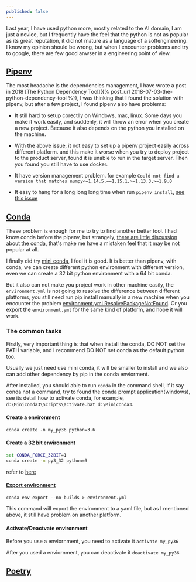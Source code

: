 ```yaml
---
published: false
---
```


Last year, I have used python more, mostly related to the AI domain, I am just a novice, but I frequently have the feel that the python is not as popular as its great reputation, it did not mature as a language of a softengineering. I know my opinion should be wrong, but when I encounter problems and try to google, there are few good anwser in a engineering point of view.

## [Pipenv](https://pypi.org/project/pipenv/)

The most headache is the dependencies management, I have wrote a post in 2018 [The Python Dependency Tool]({% post_url 2018-07-03-the-python-dependency-tool %}), I was thinking that I found the solution with pipenv, but after a few project, I found pipenv also have problems:

- It still hard to setup corectlly on Windows, mac, linux. Some days you make it work easily, and suddenly, it will throw an error when you create a new project. Because it also depends on the python you installed on the machine.

- With the above issue, it not easy to set up a pipenv project easily across different platform. and this make it worse when you try to deploy project to the product server, found it is unable to run in the target server. Then you found you still have to use docker.

- It have version management problem. for example `Could not find a version that matches numpy<=1.14.5,==1.15.1,>=1.13.3,>=1.9.0`

- It easy to hang for a long long long time when run `pipenv install`, [see this issue](https://github.com/pypa/pipenv/issues/1816)

## [Conda](https://conda.io)

These problem is enough for me to try to find another better tool. I had know conda before the pipenv, but strangely, [there are little discussion about the conda](https://www.reddit.com/r/Python/comments/93u6sn/as_we_talk_about_pipenvpoetry_why_not_conda_am_i/), that's make me have a mistaken feel that it may be not popular at all.

I finally did try [mini conda](https://conda.io/miniconda.html), I feel it is good. It is better than pipenv, with conda, we can create different python environment with different version, even we can create a 32 bit python environment with a 64 bit conda.

But it also can not make you project work in other machine easily, the `environment.yml` is not going to resolve the difference between different platforms, you still need run pip install manually in a new machine when you encounter the problem [environment.yml ResolvePackageNotFound](https://github.com/datitran/object_detector_app/issues/41). Or you export the `environment.yml` for the same kind of platform, and hope it will work.

### The common tasks

Firstly, very important thing is that when install the conda, DO NOT set the PATH variable, and I recommend DO NOT set conda as the default python too.

Usually we just need use mini conda, it will be smaller to install and we also can add other dependency by pip in the conda enviorment.

After installed, you should able to run `conda` in the command shell, if it say conda not a command, try to found the conda prompt application(windows), see its detail how to activate conda, for example, `d:\Miniconda3\Scripts\activate.bat d:\Miniconda3`.

#### Create a environment

`conda create -n my_py36 python=3.6`

#### Create a 32 bit environment

```cmd
set CONDA_FORCE_32BIT=1
conda create -n py3_32 python=3
```

refer to [here](https://stackoverflow.com/questions/33709391/using-multiple-python-engines-32bit-64bit-and-2-7-3-5)

#### [Export environment](https://conda.io/docs/user-guide/tasks/manage-environments.html#exporting-the-environment-file)

`conda env export --no-builds > environment.yml`

This command will export the environment to a yaml file, but as I mentioned above, it still have problem on another platform.

#### Activate/Deactvate environment

Before you use a enviornment, you need to activate it
`activate my_py36`

After you used a enviornment, you can deactivate it
`deactivate my_py36`

## [Poetry](https://conda.io)
